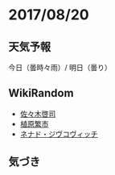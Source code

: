 # 2017/08/20

## 天気予報

今日（曇時々雨）/ 明日（曇り）

## WikiRandom

* [佐々木啓司](https://ja.wikipedia.org/wiki/%E4%BD%90%E3%80%85%E6%9C%A8%E5%95%93%E5%8F%B8)
* [植原繁市](https://ja.wikipedia.org/wiki/%E6%A4%8D%E5%8E%9F%E7%B9%81%E5%B8%82)
* [ネナド・ジヴコヴィッチ](https://ja.wikipedia.org/wiki/%E3%83%8D%E3%83%8A%E3%83%89%E3%83%BB%E3%82%B8%E3%83%B4%E3%82%B3%E3%83%B4%E3%82%A3%E3%83%83%E3%83%81)

## 気づき


